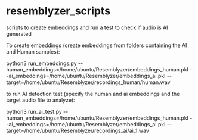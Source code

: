 # resemblyzer_scripts
scripts to create embeddings and run a test to check if audio is AI generated

To create embeddings (create embeddings from folders containing the AI and Human samples):

python3 run_embeddings.py --human_embeddings=/home/ubuntu/Resemblyzer/embeddings_human.pkl --ai_embeddings=/home/ubuntu/Resemblyzer/embeddings_ai.pkl --target=/home/ubuntu/Resemblyzer/recordings_human/human.wav

to run AI detection test (specify the human and ai embeddings and the target audio file to analyze):

python3 run_ai_test.py --human_embeddings=/home/ubuntu/Resemblyzer/embeddings_human.pkl --ai_embeddings=/home/ubuntu/Resemblyzer/embeddings_ai.pkl --target=/home/ubuntu/Resemblyzer/recordings_ai/ai_1.wav


